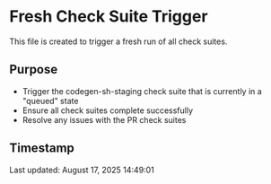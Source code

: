 # Fresh Check Suite Trigger

This file is created to trigger a fresh run of all check suites.

## Purpose

- Trigger the codegen-sh-staging check suite that is currently in a "queued" state
- Ensure all check suites complete successfully
- Resolve any issues with the PR check suites

## Timestamp

Last updated: August 17, 2025 14:49:01


